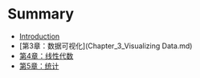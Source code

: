 # Summary

* [Introduction](README.md)
* [第3章：数据可视化](Chapter_3_Visualizing Data.md)
* [第4章：线性代数](chapter4_linear_algebramd.md)
* [第5章：统计](Chapter_5_Statistics)

